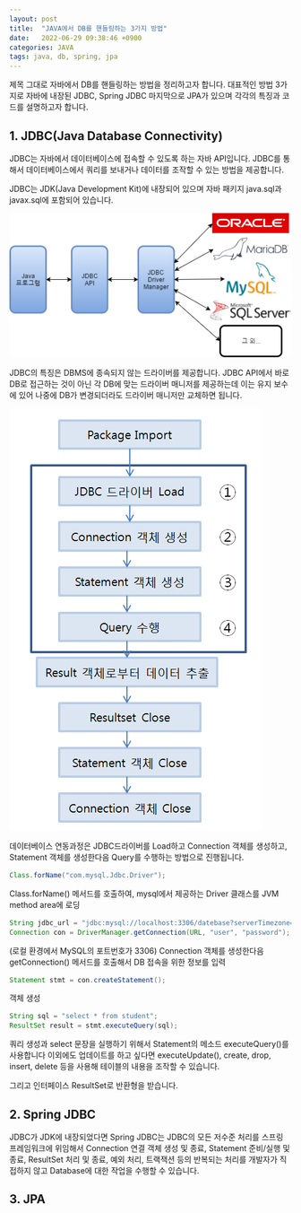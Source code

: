 ```yaml
---
layout: post
title:  "JAVA에서 DB를 핸들링하는 3가지 방법"
date:   2022-06-29 09:38:46 +0900
categories: JAVA
tags: java, db, spring, jpa
---
```

제목 그대로 자바에서 DB를 핸들링하는 방법을 정리하고자 합니다. 대표적인 방법 3가지로 자바에 내장된 JDBC, Spring JDBC 마지막으로 JPA가 있으며 각각의 특징과 코드를 설명하고자 합니다.

## 1. JDBC(Java Database Connectivity)
JDBC는 자바에서 데이터베이스에 접속할 수 있도록 하는 자바 API입니다. JDBC를 통해서 데이터베이스에서 쿼리를 보내거나 데이터를 조작할 수 있는 방법을 제공합니다.

JDBC는 JDK(Java Development Kit)에 내장되어 있으며 자바 패키지 java.sql과 javax.sql에 포함되어 있습니다.

![JDBC 드라이버](\assets\img\JDBC.png)

JDBC의 특징은 DBMS에 종속되지 않는 드라이버를 제공합니다. JDBC API에서 바로 DB로 접근하는 것이 아닌 각 DB에 맞는 드라이버 매니저를 제공하는데 이는 유지 보수에 있어 나중에 DB가 변경되더라도 드라이버 매니저만 교체하면 됩니다.

![Data Access Layer](\assets\img\JDBCconnection.png)

데이터베이스 연동과정은 JDBC드라이버를 Load하고 Connection 객체를 생성하고, Statement 객체를 생성한다음 Query를 수행하는 방법으로 진행됩니다.

```java
Class.forName("com.mysql.Jdbc.Driver");
```
Class.forName() 메서드를 호출하여, mysql에서 제공하는 Driver 클래스를 JVM method area에 로딩

```java
String jdbc_url = "jdbc:mysql://localhost:3306/datebase?serverTimezone=UTC";
Connection con = DriverManager.getConnection(URL, "user", "password");
```
(로컬 환경에서 MySQL의 포트번호가 3306)
Connection 객체를 생성한다음 getConnection() 메서드를 호출해서 DB 접속을 위한 정보를 입력

```java
Statement stmt = con.createStatement(); 
```
객체 생성

```java
String sql = "select * from student";
ResultSet result = stmt.executeQuery(sql);  
```
쿼리 생성과 select 문장을 실행하기 위해서 Statement의 메소드 executeQuery()를 사용합니다 이외에도 업데이트를 하고 싶다면 executeUpdate(), create, drop, insert, delete 등을 사용해 테이블의 내용을 조작할 수 있습니다.

그리고 인터페이스 ResultSet로 반환형을 받습니다.


## 2. Spring JDBC
JDBC가 JDK에 내장되었다면 Spring JDBC는 JDBC의 모든 저수준 처리를 스프링 프레임워크에 위임해서 Connection 연결 객체 생성 및 종료, Statement 준비/실행 및 종료, ResultSet 처리 및 종료, 예외 처리, 트랙잭션 등의 반복되는 처리를 개발자가 직접하지 않고 Database에 대한 작업을 수행할 수 있습니다.



## 3. JPA
